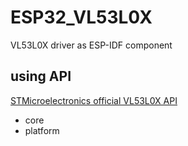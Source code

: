 # ESP32_VL53L0X

VL53L0X driver as ESP-IDF component

## using API

[STMicroelectronics official VL53L0X API](http://www.st.com/content/st_com/en/products/embedded-software/proximity-sensors-software/stsw-img005.html)

- core
- platform
